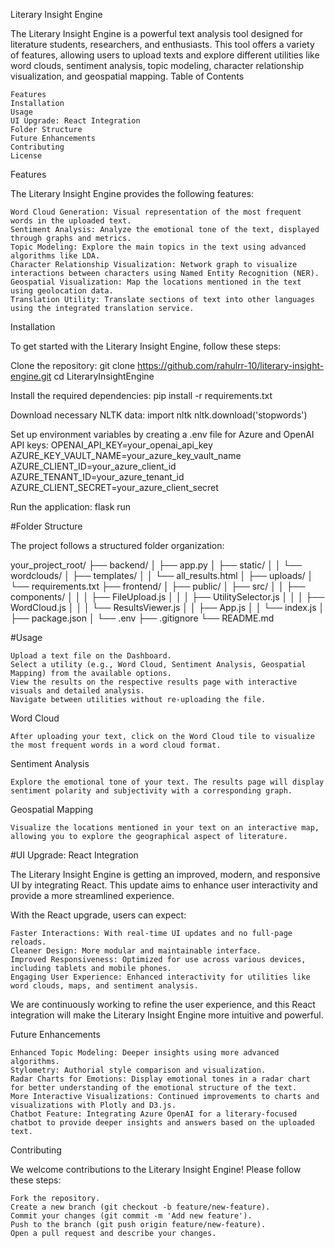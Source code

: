 Literary Insight Engine

The Literary Insight Engine is a powerful text analysis tool designed for literature students, researchers, and enthusiasts. This tool offers a variety of features, allowing users to upload texts and explore different utilities like word clouds, sentiment analysis, topic modeling, character relationship visualization, and geospatial mapping.
Table of Contents

    Features
    Installation
    Usage
    UI Upgrade: React Integration
    Folder Structure
    Future Enhancements
    Contributing
    License

Features

The Literary Insight Engine provides the following features:

    Word Cloud Generation: Visual representation of the most frequent words in the uploaded text.
    Sentiment Analysis: Analyze the emotional tone of the text, displayed through graphs and metrics.
    Topic Modeling: Explore the main topics in the text using advanced algorithms like LDA.
    Character Relationship Visualization: Network graph to visualize interactions between characters using Named Entity Recognition (NER).
    Geospatial Visualization: Map the locations mentioned in the text using geolocation data.
    Translation Utility: Translate sections of text into other languages using the integrated translation service.

Installation

To get started with the Literary Insight Engine, follow these steps:

Clone the repository:
git clone https://github.com/rahulrr-10/literary-insight-engine.git
cd LiteraryInsightEngine

Install the required dependencies:
pip install -r requirements.txt

Download necessary NLTK data:
import nltk
nltk.download('stopwords')

Set up environment variables by creating a .env file for Azure and OpenAI API keys:
OPENAI_API_KEY=your_openai_api_key
AZURE_KEY_VAULT_NAME=your_azure_key_vault_name
AZURE_CLIENT_ID=your_azure_client_id
AZURE_TENANT_ID=your_azure_tenant_id
AZURE_CLIENT_SECRET=your_azure_client_secret

Run the application:
flask run


#Folder Structure

The project follows a structured folder organization:

your_project_root/
├── backend/
│   ├── app.py
│   ├── static/
│   │   └── wordclouds/
│   ├── templates/
│   │   └── all_results.html
│   ├── uploads/
│   └── requirements.txt
├── frontend/
│   ├── public/
│   ├── src/
│   │   ├── components/
│   │   │   ├── FileUpload.js
│   │   │   ├── UtilitySelector.js
│   │   │   ├── WordCloud.js
│   │   │   └── ResultsViewer.js
│   │   ├── App.js
│   │   └── index.js
│   ├── package.json
│   └── .env
├── .gitignore
└── README.md



#Usage

    Upload a text file on the Dashboard.
    Select a utility (e.g., Word Cloud, Sentiment Analysis, Geospatial Mapping) from the available options.
    View the results on the respective results page with interactive visuals and detailed analysis.
    Navigate between utilities without re-uploading the file.

Word Cloud

    After uploading your text, click on the Word Cloud tile to visualize the most frequent words in a word cloud format.

Sentiment Analysis

    Explore the emotional tone of your text. The results page will display sentiment polarity and subjectivity with a corresponding graph.

Geospatial Mapping

    Visualize the locations mentioned in your text on an interactive map, allowing you to explore the geographical aspect of literature.

#UI Upgrade: React Integration

The Literary Insight Engine is getting an improved, modern, and responsive UI by integrating React. This update aims to enhance user interactivity and provide a more streamlined experience.

With the React upgrade, users can expect:

    Faster Interactions: With real-time UI updates and no full-page reloads.
    Cleaner Design: More modular and maintainable interface.
    Improved Responsiveness: Optimized for use across various devices, including tablets and mobile phones.
    Engaging User Experience: Enhanced interactivity for utilities like word clouds, maps, and sentiment analysis.

We are continuously working to refine the user experience, and this React integration will make the Literary Insight Engine more intuitive and powerful.


Future Enhancements

    Enhanced Topic Modeling: Deeper insights using more advanced algorithms.
    Stylometry: Authorial style comparison and visualization.
    Radar Charts for Emotions: Display emotional tones in a radar chart for better understanding of the emotional structure of the text.
    More Interactive Visualizations: Continued improvements to charts and visualizations with Plotly and D3.js.
    Chatbot Feature: Integrating Azure OpenAI for a literary-focused chatbot to provide deeper insights and answers based on the uploaded text.

Contributing

We welcome contributions to the Literary Insight Engine! Please follow these steps:

    Fork the repository.
    Create a new branch (git checkout -b feature/new-feature).
    Commit your changes (git commit -m 'Add new feature').
    Push to the branch (git push origin feature/new-feature).
    Open a pull request and describe your changes.


